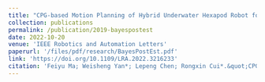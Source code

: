 ```yaml
---
title: "CPG-based Motion Planning of Hybrid Underwater Hexapod Robot for Wall Climbing and Transition"
collection: publications
permalink: /publication/2019-bayespostest
date: 2022-10-20
venue: 'IEEE Robotics and Automation Letters'
paperurl: '/files/pdf/research/BayesPostEst.pdf'
link: 'https://doi.org/10.1109/LRA.2022.3216233'
citation: 'Feiyu Ma; Weisheng Yan*; Lepeng Chen; Rongxin Cui*.&quot;CPG-based motion planning of hybrid underwater hexapod robot for wall climbing and transition.&quot; <i>IEEE Robotics and Automation Letters</i>, 2022, 7(4): 12299-12306. doi:10.1109/LRA.2022.3216233'
---
```

